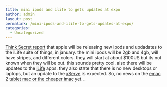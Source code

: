 ```yaml
---
title: mini ipods and ilife to gets updates at expo
author: admin
layout: post
permalink: /mini-ipods-and-ilife-to-gets-updates-at-expo/
categories:
  - Uncategorized
---
```

[Think Secret report][1] that apple will be releasing new ipods and updadates to the iLife suite of things, in january. the mini ipods will be 2gb and 4gb, will have stripes, and different colors. they will start at about $100US but its not known when they will be out. this sounds pretty cool. also there will be updates to the [iLife][2] apps. they also state that there is no new desktops or laptops, but an update to the [xServe][3] is expected. So, no news on the [emac 2][4] [tablet mac or the cheaper imac][5] yet&#8230;

 [1]: http://www.thinksecret.com/news/mwsf04apple.html
 [2]: http://www.apple.com/ilife/
 [3]: http://www.apple.com/xserve/
 [4]: http://blog.lotas-smartman.net/archives/001089.php
 [5]: http://blog.lotas-smartman.net/archives/001150.php